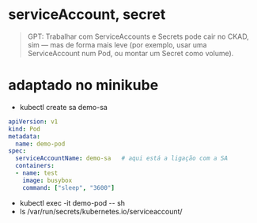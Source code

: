 # serviceAccount, secret

> GPT: Trabalhar com ServiceAccounts e Secrets pode cair no CKAD, sim — mas de forma mais leve (por exemplo, usar uma ServiceAccount num Pod, ou montar um Secret como volume).

# adaptado no minikube
- kubectl create sa demo-sa
```yaml
apiVersion: v1
kind: Pod
metadata:
  name: demo-pod
spec:
  serviceAccountName: demo-sa   # aqui está a ligação com a SA
  containers:
  - name: test
    image: busybox
    command: ["sleep", "3600"]
```

- kubectl exec -it demo-pod -- sh
- ls /var/run/secrets/kubernetes.io/serviceaccount/